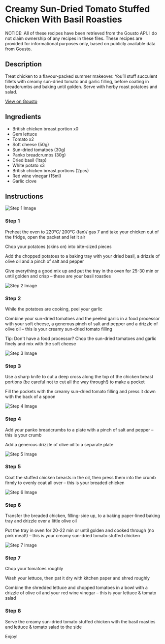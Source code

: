 # Creamy Sun-Dried Tomato Stuffed Chicken With Basil Roasties

NOTICE: All of these recipes have been retrieved from the Gousto API. I do not claim ownership of any recipes in these files. These recipes are provided for informational purposes only, based on publicly available data from Gousto.

## Description

Treat chicken to a flavour-packed summer makeover. You’ll stuff succulent fillets with creamy sun-dried tomato and garlic filling, before coating in breadcrumbs and baking until golden. Serve with herby roast potatoes and salad.

[View on Gousto](https://www.gousto.co.uk/recipes/cookbook/creamy-sun-dried-tomato-stuffed-chicken-with-basil-roasties)

## Ingredients

- British chicken breast portion x0
- Gem lettuce
- Tomato x2
- Soft cheese (50g)
- Sun-dried tomatoes (30g)
- Panko breadcrumbs (30g)
- Dried basil (1tsp)
- White potato x3
- British chicken breast portions (2pcs)
- Red wine vinegar (15ml)
- Garlic clove

## Instructions

![Step 1 Image](https://production-media.gousto.co.uk/cms/recipe-step-image/step-1-1649497693511-x200.jpg)

### Step 1

Preheat the oven to 220°C/ 200°C (fan)/ gas 7 and take your chicken out of the fridge, open the packet and let it air

Chop your potatoes (skins on) into bite-sized pieces

Add the chopped potatoes to a baking tray with your dried basil, a drizzle of olive oil and a pinch of salt and pepper

Give everything a good mix up and put the tray in the oven for 25-30 min or until golden and crisp – these are your basil roasties

![Step 2 Image](https://production-media.gousto.co.uk/cms/recipe-step-image/step-2-1649497698517-x200.jpg)

### Step 2

While the potatoes are cooking, peel your garlic

Combine your sun-dried tomatoes and the peeled garlic in a food processor with your soft cheese, a generous pinch of salt and pepper and a drizzle of olive oil – this is your creamy sun-dried tomato filling

Tip: Don't have a food processor? Chop the sun-dried tomatoes and garlic finely and mix with the soft cheese

![Step 3 Image](https://production-media.gousto.co.uk/cms/recipe-step-image/step-3-1649497703638-x200.jpg)

### Step 3

Use a sharp knife to cut a deep cross along the top of the chicken breast portions (be careful not to cut all the way through!) to make a pocket

Fill the pockets with the creamy sun-dried tomato filling and press it down with the back of a spoon

![Step 4 Image](https://production-media.gousto.co.uk/cms/recipe-step-image/step-4-1649497709009-x200.jpg)

### Step 4

Add your panko breadcrumbs to a plate with a pinch of salt and pepper – this is your crumb

Add a generous drizzle of olive oil to a separate plate

![Step 5 Image](https://production-media.gousto.co.uk/cms/recipe-step-image/step-5-1649497714658-x200.jpg)

### Step 5

Coat the stuffed chicken breasts in the oil, then press them into the crumb firmly to evenly coat all over – this is your breaded chicken

![Step 6 Image](https://production-media.gousto.co.uk/cms/recipe-step-image/step-6-1649497720420-x200.jpg)

### Step 6

Transfer the breaded chicken, filling-side up, to a baking paper-lined baking tray and drizzle over a little olive oil

Put the tray in oven for 20-22 min or until golden and cooked through (no pink meat!) – this is your creamy sun-dried tomato stuffed chicken

![Step 7 Image](https://production-media.gousto.co.uk/cms/recipe-step-image/step-7-1649497725166-x200.jpg)

### Step 7

Chop your tomatoes roughly

Wash your lettuce, then pat it dry with kitchen paper and shred roughly

Combine the shredded lettuce and chopped tomatoes in a bowl with a drizzle of olive oil and your red wine vinegar – this is your lettuce & tomato salad

### Step 8

Serve the creamy sun-dried tomato stuffed chicken with the basil roasties and lettuce & tomato salad to the side

Enjoy!

